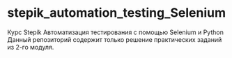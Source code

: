 # stepik_automation_testing_Selenium
Курс Stepik Автоматизация тестирования с помощью Selenium и Python
Данный репозиторий содержит только решение практических заданий из 2-го модуля.
